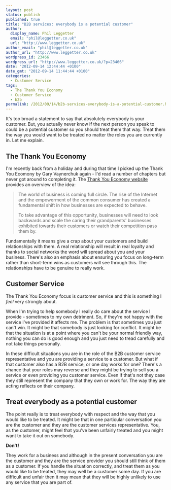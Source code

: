 ```yaml
---
layout: post
status: publish
published: true
title: "B2B services: everybody is a potential customer"
author:
  display_name: Phil Leggetter
  email: "phil@leggetter.co.uk"
  url: "http://www.leggetter.co.uk"
author_email: "phil@leggetter.co.uk"
author_url: "http://www.leggetter.co.uk"
wordpress_id: 23466
wordpress_url: "http://www.leggetter.co.uk/?p=23466"
date: "2012-09-14 12:44:44 +0100"
date_gmt: "2012-09-14 11:44:44 +0100"
categories:
  - Customer Service
tags:
  - The Thank You Economy
  - Customer Service
  - b2b
permalink: /2012/09/14/b2b-services-everybody-is-a-potential-customer.html
---
```


<p>It's too broad a statement to say that absolutely everybody is your customer. But, you actually never know if the next person you speak to could be a potential customer so you should treat them that way. Treat them the way you would want to be treated no matter the roles you are currently in. Let me explain.</p>

<h2>The Thank You Economy</h2>
<p>I'm recently back from a holiday and during that time I picked up the Thank You Ecomony by Gary Vaynerchuk again - I'd read a number of chapters but never got around to completing it. The <a href="http://thankyoueconomybook.com/">Thank You Economy website</a> provides an overview of the idea:</p>
<blockquote>
<p>The world of business is coming full circle. The rise of the Internet and the empowerment of the common consumer has created a fundamental shift in how businesses are expected to behave.</p>
<p>To take advantage of this opportunity, businesses will need to look backwards and scale the caring their grandparents' businesses exhibited towards their customers or watch their competition pass them by.</p>
</blockquote>
<p>Fundamentally it means give a crap about your customers and build relationships with them. A real relationship will result in real loyalty and thanks to social networks the word will spread about you and your business. There's also an emphasis about ensuring you focus on long-term rather than short-term wins as customers will see through this. The relationships have to be genuine to really work.</p>
<h2>Customer Service</h2>
<p>The Thank You Economy focus is customer service and this is something I <em>feel</em> very strongly about.</p>
<p>When I'm trying to help somebody I really do care about the service I provide - sometimes to my own detriment. So, if they're not happy with the service I've provided it affects me. The problem is that sometimes you just can't win. It might be that somebody is just looking for conflict. It might be that the situation is at a point where you can't be your normal friendly way, nothing you can do is good enough and you just need to tread carefully and not take things personally.</p>
<p>In these difficult situations you are in the role of the B2B customer service representative and you are providing a service to a customer. But what if that customer also has a B2B service, or one day works for one? There's a chance that your roles may reverse and they might be trying to sell you a service or even providing you customer service. Even if that's not they case they still represent the company that they own or work for. The way they are acting reflects on their company.</p>
<h2>Treat everybody as a potential customer</h2>
<p>The point really is to treat everybody with respect and the way that you would like to be treated. It might be that in one particular conversation you are the customer and they are the customer services representative. You, as the customer, might feel that you've been unfairly treated and you might want to take it out on somebody.</p>
<p><strong>Don't!</strong></p>
<p>They work for a business and although in the present conversation you are the customer and they are the service provider you should still think of them as a customer. If you handle the situation correctly, and treat them as you would like to be treated, they may well be a customer some day. If you are difficult and unfair then it may mean that they will be highly unlikely to use any service that you are part of.</p>
